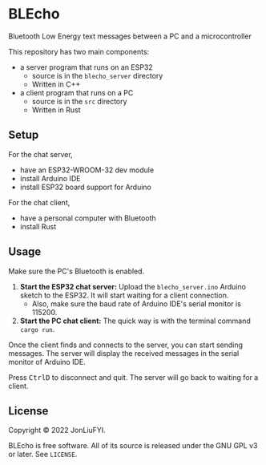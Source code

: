 # BLEcho
Bluetooth Low Energy text messages between a PC and a microcontroller

This repository has two main components:
* a server program that runs on an ESP32
    * source is in the `blecho_server` directory
    * Written in C++
* a client program that runs on a PC
    * source is in the `src` directory
    * Written in Rust

## Setup
For the chat server,
* have an ESP32-WROOM-32 dev module
* install Arduino IDE
* install ESP32 board support for Arduino

For the chat client,
* have a personal computer with Bluetooth
* install Rust

## Usage
Make sure the PC's Bluetooth is enabled.

1. **Start the ESP32 chat server:** Upload the `blecho_server.ino` Arduino sketch to the ESP32. It will start waiting for a client connection.
    * Also, make sure the baud rate of Arduino IDE's serial monitor is 115200.
2. **Start the PC chat client:** The quick way is with the terminal command `cargo run`.

Once the client finds and connects to the server, you can start sending messages. The server will display the received messages in the serial monitor of Arduino IDE.

Press <kbd>Ctrl</kbd><kbd>D</kbd> to disconnect and quit. The server will go back to waiting for a client.

## License
Copyright © 2022 JonLiuFYI.

BLEcho is free software. All of its source is released under the GNU GPL v3 or later. See `LICENSE`.
